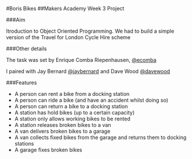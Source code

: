 #Boris Bikes
##Makers Academy Week 3 Project


###Aim

Itroduction to Object Oriented Programming. 
We had to build a simple version of the Travel for London Cycle Hire scheme

###Other details

The task was set by Enrique Comba Riepenhausen, [@ecomba](http://www.github.com/ecomba)

I paired with Jay Bernard [@jaybernard](http://www.http://github.com/N0Hands) and Dave Wood [@davewood](http://www.github.com/davwood)

###Features

* A person can rent a bike from a docking station
* A person can ride a bike (and have an accident whilst doing so)
* A person can return a bike to a docking station
* A station has hold bikes (up to a certain capacity)
* A station only allows working bikes to be rented
* A station releases broken bikes to a van
* A van delivers broken bikes to a garage
* A van collects fixed bikes from the garage and returns them to docking stations
* A garage fixes broken bikes
